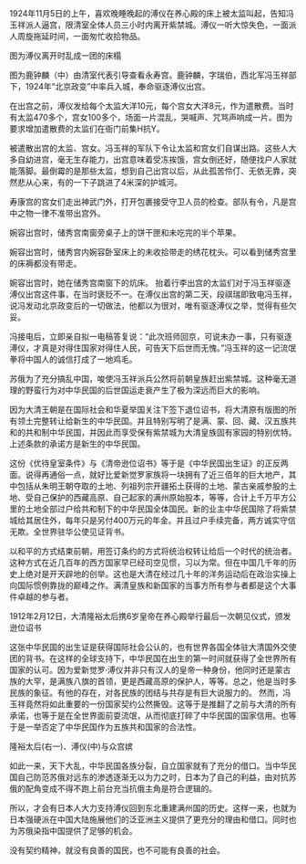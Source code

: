 1924年11月5日的上午，喜欢晚睡晚起的溥仪在养心殿的床上被太监叫起，告知冯玉祥派人逼宫，限清室全体人员三小时内离开紫禁城。溥仪一听大惊失色，一面派人周旋拖延时间，一面匆忙收拾物品。

图为溥仪离开时乱成一团的床榻

图为鹿钟麟（中）由清室代表引导查看永寿宫。鹿钟麟，字瑞伯，西北军冯玉祥部下，1924年“北京政变”中率兵入城，奉命驱逐溥仪出宫。

在出宫之前，溥仪发给每个太监大洋10元，每个宫女大洋8元，作为遣散费。当时有太监470多个，宫女100多个，场面一片混乱，哭喊声、咒骂声响成一片。图为要求增加遣散费的太监们在衙门前集H抗Y。

被遣散出宫的太监、宫女。冯玉祥的军队下令让太监和宫女们自谋出路。这些人大多自幼进宫，毫无生存能力，出宫意味着受冻挨饿，宫女倒还好，随便找户人家就能落脚。最倒霉的是那些太监，想到自己出宫以后，从此孤苦伶仃、无依无靠，突然悲从心来，有的一下子跳进了4米深的护城河。

寿康宫的宫女们走出神武门外，打开包裹接受守卫人员的检查。部队有令，凡是宫中之物一律不准带出宫外。

婉容出宫时，储秀宫南窗旁桌子上的饼干匣和未吃完的半个苹果。

婉容出宫时，储秀宫内婉容卧室床上的未收拾带走的绣花枕头。可以看到储秀宫里的床褥都没有带走。

婉容出宫时，她在储秀宫南窗下的炕床。 抬着行李出宫的太监们对于冯玉祥驱逐溥仪出宫这件事，在当时褒贬不一。在溥仪出宫的第二天，段祺瑞即致电冯玉祥，说冯发动北京政变后的一切做法，他都以为很对，唯有驱逐溥仪之举，觉得有些欠妥。

冯接电后，立即亲自拟一电稿答复说：“此次班师回京，可说未办一事，只有驱逐溥仪，才真是对得住国家对得住人民，可告天下后世而无愧。”冯玉祥的这一记流氓拳将中国人的诚信打成了一地鸡毛。

苏俄为了充分搞乱中国，唆使冯玉祥派兵公然将前朝皇族赶出紫禁城。这种毫无道理的野蛮行为对中华民国的后世国运走衰产生了极为深远而巨大的影响。

因为大清王朝是在国际社会和华夏举国关注下签下退位诏书，将大清原有版图的所有领土完整转让给新生的中华民国。并且特别写明了是满、蒙、回、藏、汉五族共和的共和制中华民国，并因此而享受保有紫禁城为大清皇族固有家园的特别优特。上述条款的承诺方是新生的中华民国。

这份《优待皇室条件》与《清帝逊位诏书》等于是《中华民国出生证》的正反两面。说得再通俗一点，就好比爱新觉罗家族将一块拥有了近三佰年的巨大地产，其中包括从朱明王朝夺取的土地、列祖列宗开疆拓土获得的土地、蒙古亲戚参股的土地、受自己保护的西藏高原、自己起家的满州原始股本，等等，合计上千万平方公里的土地全部过户给共和制下的中华民国全体国民。新的业主中华民国除了将紫禁城给其居住外，每年只是另付400万元的年金。并且过户手续完备，两方诚实守信无欺。全世界驻华公使见证背书。

以和平的方式结束前朝，用签订条约的方式将统治权转让给后一个时代的统治者。这种方式在近几百年的西方国家早已经司空见惯，习以为常。但在中国几千年的历史上绝对是开天辟地的创举。这也是大清在经过几十年的洋务运动后在政治实操上向国际惯例靠拢的巅峰之作。满清皇族和新国家的当事方所有参与者都是这个大事件卓越的参与者。

1912年2月12日，大清隆裕太后携6岁皇帝在养心殿举行最后一次朝见仪式，颁发逊位诏书

这张中华民国的出生证是获得国际社会公认的，也有世界各国全体驻大清国外交使团的背书。在这样的全球支持下，中华民国在出生的第一时间就获得了全世界所有国家的认可。因为爱新觉罗·溥仪并非只有汉人的皇帝一种身份，他同时还是蒙古族的大罕，是满族八旗的首领，更是西藏高原的保护人，等等。总之，他是当时多民族的象征。有他的存在，对各民族的团结与共存是有巨大说服力的。 然而，冯玉祥竟然将如此重要的一份国家契约公然撕毁。这等于是推翻了之前与大清的所有承诺，也等于是在全世界面前耍流氓，从而彻底打碎了中华民国的国家信用。也等于是一举否定了中华民国作为五族共和国家的合法性。

隆裕太后(右一)、溥仪(中)与众宫嫔

如此一来，天下大乱，中华民国各族分裂，自立国家就有了充分的借口。当中华民国自己防范苏俄对远东的渗透逐渐无以为力之时，日本为了自己的利益，由对抗苏俄的配角变成不得不跑上前台充当抗俄主角是符合逻辑的。

所以，才会有日本人大力支持溥仪回到东北重建满州国的历史。这样一来，也就为日本强硬派在中国大陆施展他们的泛亚洲主义提供了更充分的理由和借口。同时也为苏俄染指中国提供了足够的机会。

没有契约精神，就没有良善的国民，也不可能有良善的社会。 
